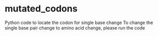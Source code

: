 # mutated_codons
Python code to locate the codon for single base change
To change the single base pair change to amino acid change, please run the code
